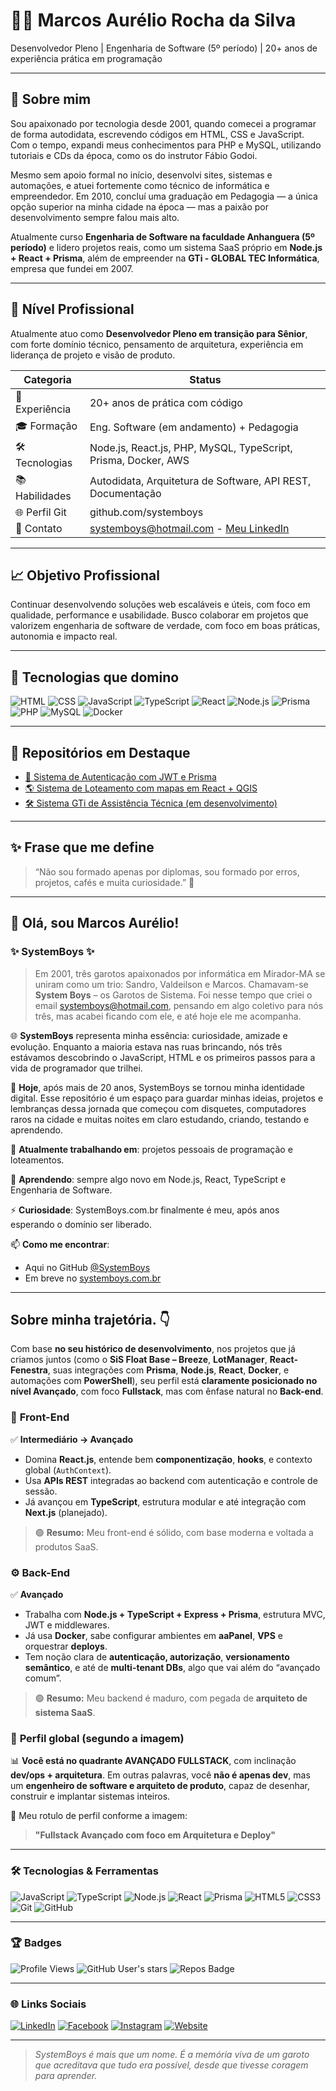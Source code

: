 # 👨‍💻 Marcos Aurélio Rocha da Silva

Desenvolvedor Pleno | Engenharia de Software (5º período) | 20+ anos de experiência prática em programação

---

## 🧭 Sobre mim

Sou apaixonado por tecnologia desde 2001, quando comecei a programar de forma autodidata, escrevendo códigos em HTML, CSS e JavaScript. Com o tempo, expandi meus conhecimentos para PHP e MySQL, utilizando tutoriais e CDs da época, como os do instrutor Fábio Godoi.  

Mesmo sem apoio formal no início, desenvolvi sites, sistemas e automações, e atuei fortemente como técnico de informática e empreendedor. Em 2010, concluí uma graduação em Pedagogia — a única opção superior na minha cidade na época — mas a paixão por desenvolvimento sempre falou mais alto.

Atualmente curso **Engenharia de Software na faculdade Anhanguera (5º período)** e lidero projetos reais, como um sistema SaaS próprio em **Node.js + React + Prisma**, além de empreender na **GTi - GLOBAL TEC Informática**, empresa que fundei em 2007.

---

## 💼 Nível Profissional

Atualmente atuo como **Desenvolvedor Pleno em transição para Sênior**, com forte domínio técnico, pensamento de arquitetura, experiência em liderança de projeto e visão de produto.

| Categoria        | Status                                  |
|------------------|------------------------------------------|
| 🧠 Experiência   | 20+ anos de prática com código           |
| 🎓 Formação      | Eng. Software (em andamento) + Pedagogia |
| 🛠️ Tecnologias   | Node.js, React.js, PHP, MySQL, TypeScript, Prisma, Docker, AWS |
| 📚 Habilidades   | Autodidata, Arquitetura de Software, API REST, Documentação |
| 🌐 Perfil Git    | github.com/systemboys             |
| 💬 Contato       | systemboys@hotmail.com - [Meu LinkedIn](https://www.linkedin.com/in/marcos-aur%C3%A9lio-rocha-da-silva-69a22699/ "Meu perfil no LinkedIn") |

---

## 📈 Objetivo Profissional

Continuar desenvolvendo soluções web escaláveis e úteis, com foco em qualidade, performance e usabilidade. Busco colaborar em projetos que valorizem engenharia de software de verdade, com foco em boas práticas, autonomia e impacto real.

---

## 🔧 Tecnologias que domino

![HTML](https://img.shields.io/badge/HTML5-E34F26?logo=html5&logoColor=white)
![CSS](https://img.shields.io/badge/CSS3-1572B6?logo=css3&logoColor=white)
![JavaScript](https://img.shields.io/badge/JavaScript-F7DF1E?logo=javascript&logoColor=black)
![TypeScript](https://img.shields.io/badge/TypeScript-3178C6?logo=typescript&logoColor=white)
![React](https://img.shields.io/badge/React-20232A?logo=react&logoColor=61DAFB)
![Node.js](https://img.shields.io/badge/Node.js-339933?logo=node.js&logoColor=white)
![Prisma](https://img.shields.io/badge/Prisma-2D3748?logo=prisma&logoColor=white)
![PHP](https://img.shields.io/badge/PHP-777BB4?logo=php&logoColor=white)
![MySQL](https://img.shields.io/badge/MySQL-4479A1?logo=mysql&logoColor=white)
![Docker](https://img.shields.io/badge/Docker-2496ED?logo=docker&logoColor=white)

---

## 🧩 Repositórios em Destaque

- [🔐 Sistema de Autenticação com JWT e Prisma](#)
- [🌎 Sistema de Loteamento com mapas em React + QGIS](#)
- [🛠️ Sistema GTi de Assistência Técnica (em desenvolvimento)](#)

---

## ✨ Frase que me define
> “Não sou formado apenas por diplomas, sou formado por erros, projetos, cafés e muita curiosidade.” 🚀

---

## 👋 Olá, sou Marcos Aurélio!

### ✨ SystemBoys ✨

> Em 2001, três garotos apaixonados por informática em Mirador-MA se uniram como um trio: Sandro, Valdeilson e Marcos. Chamavam-se **System Boys** – os Garotos de Sistema. Foi nesse tempo que criei o email systemboys@hotmail.com, pensando em algo coletivo para nós três, mas acabei ficando com ele, e até hoje ele me acompanha.

🌐 **SystemBoys** representa minha essência: curiosidade, amizade e evolução. Enquanto a maioria estava nas ruas brincando, nós três estávamos descobrindo o JavaScript, HTML e os primeiros passos para a vida de programador que trilhei.  

🎯 **Hoje**, após mais de 20 anos, SystemBoys se tornou minha identidade digital. Esse repositório é um espaço para guardar minhas ideias, projetos e lembranças dessa jornada que começou com disquetes, computadores raros na cidade e muitas noites em claro estudando, criando, testando e aprendendo.

🔭 **Atualmente trabalhando em**: projetos pessoais de programação e loteamentos.

🌱 **Aprendendo**: sempre algo novo em Node.js, React, TypeScript e Engenharia de Software.

⚡ **Curiosidade**: SystemBoys.com.br finalmente é meu, após anos esperando o domínio ser liberado.

📫 **Como me encontrar**:  
- Aqui no GitHub [@SystemBoys](https://github.com/systemboys)  
- Em breve no [systemboys.com.br](http://systemboys.com.br)

---

## Sobre minha trajetória. 👇

Com base **no seu histórico de desenvolvimento**, nos projetos que já criamos juntos (como o **SiS Float Base – Breeze**, **LotManager**, **React-Fenestra**, suas integrações com **Prisma**, **Node.js**, **React**, **Docker**, e automações com **PowerShell**), seu perfil está **claramente posicionado no nível Avançado**, com foco **Fullstack**, mas com ênfase natural no **Back-end**.

### 🧩 **Front-End**

✅ **Intermediário → Avançado**

- Domina **React.js**, entende bem **componentização**, **hooks**, e contexto global (`AuthContext`).
- Usa **APIs REST** integradas ao backend com autenticação e controle de sessão.
- Já avançou em **TypeScript**, estrutura modular e até integração com **Next.js** (planejado).
> 🟢 **Resumo:** Meu front-end é sólido, com base moderna e voltada a produtos SaaS.

### ⚙️ **Back-End**

✅ **Avançado**

- Trabalha com **Node.js + TypeScript + Express + Prisma**, estrutura MVC, JWT e middlewares.
- Já usa **Docker**, sabe configurar ambientes em **aaPanel**, **VPS** e orquestrar **deploys**.
- Tem noção clara de **autenticação, autorização**, **versionamento semântico**, e até de **multi-tenant DBs**, algo que vai além do “avançado comum”.
> 🟢 **Resumo:** Meu backend é maduro, com pegada de **arquiteto de sistema SaaS**.

### 🧠 **Perfil global (segundo a imagem)**

📊 **Você está no quadrante AVANÇADO FULLSTACK**, com inclinação **dev/ops + arquitetura**.
Em outras palavras, você **não é apenas dev**, mas um **engenheiro de software e arquiteto de produto**, capaz de desenhar, construir e implantar sistemas inteiros.

💬 Meu rotulo de perfil conforme a imagem:

> **"Fullstack Avançado com foco em Arquitetura e Deploy"**

---

### 🛠️ Tecnologias & Ferramentas

![JavaScript](https://img.shields.io/badge/-JavaScript-F7DF1E?logo=javascript&logoColor=black&style=flat-square)
![TypeScript](https://img.shields.io/badge/-TypeScript-3178C6?logo=typescript&logoColor=white&style=flat-square)
![Node.js](https://img.shields.io/badge/-Node.js-339933?logo=node.js&logoColor=white&style=flat-square)
![React](https://img.shields.io/badge/-React-61DAFB?logo=react&logoColor=black&style=flat-square)
![Prisma](https://img.shields.io/badge/-Prisma-2D3748?logo=prisma&logoColor=white&style=flat-square)
![HTML5](https://img.shields.io/badge/-HTML5-E34F26?logo=html5&logoColor=white&style=flat-square)
![CSS3](https://img.shields.io/badge/-CSS3-1572B6?logo=css3&logoColor=white&style=flat-square)
![Git](https://img.shields.io/badge/-Git-F05032?logo=git&logoColor=white&style=flat-square)
![GitHub](https://img.shields.io/badge/-GitHub-181717?logo=github&logoColor=white&style=flat-square)

---

### 🏆 Badges

![Profile Views](https://komarev.com/ghpvc/?username=systemboys&label=Profile%20views&color=0e75b6&style=flat)
![GitHub User's stars](https://img.shields.io/github/stars/systemboys?affiliations=OWNER%2CCOLLABORATOR&style=flat-square)
![Repos Badge](https://badgen.net/github/repos/systemboys)

---

### 🌐 Links Sociais

[![LinkedIn](https://img.shields.io/badge/-LinkedIn-0077B5?logo=linkedin&logoColor=white&style=flat-square)](https://www.linkedin.com/in/marcos-aur%C3%A9lio-rocha-da-silva-69a22699/)
[![Facebook](https://img.shields.io/badge/-Facebook-1877F2?logo=facebook&logoColor=white&style=flat-square)](https://www.facebook.com/marcosaurelio.rochadasilva)
[![Instagram](https://img.shields.io/badge/-Instagram-E4405F?logo=instagram&logoColor=white&style=flat-square)](https://www.instagram.com/systemboymarcos/)
[![Website](https://img.shields.io/badge/-SystemBoys.com.br-000000?logo=Firefox-Browser&logoColor=white&style=flat-square)](https://www.companyservices.com.br/cs/)

---

> *SystemBoys é mais que um nome. É a memória viva de um garoto que acreditava que tudo era possível, desde que tivesse coragem para aprender.*

